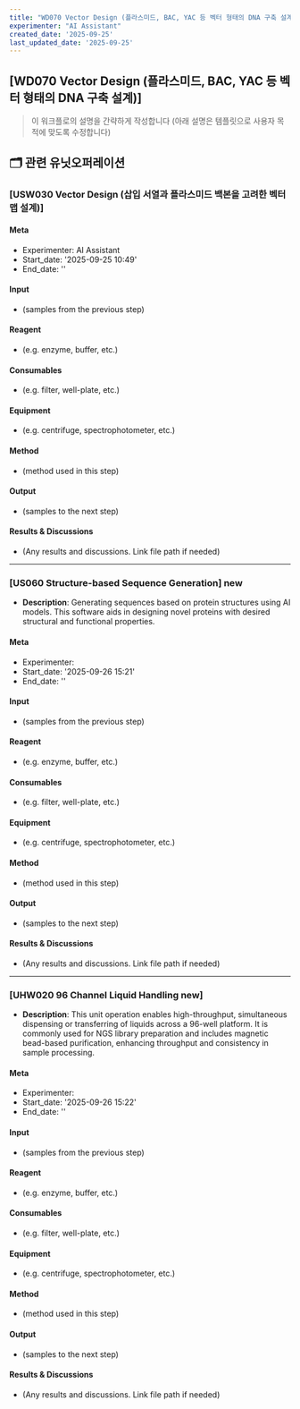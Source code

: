 ```yaml
---
title: "WD070 Vector Design (플라스미드, BAC, YAC 등 벡터 형태의 DNA 구축 설계)"
experimenter: "AI Assistant"
created_date: '2025-09-25'
last_updated_date: '2025-09-25'
---
```


## [WD070 Vector Design (플라스미드, BAC, YAC 등 벡터 형태의 DNA 구축 설계)]
> 이 워크플로의 설명을 간략하게 작성합니다 (아래 설명은 템플릿으로 사용자 목적에 맞도록 수정합니다)

## 🗂️ 관련 유닛오퍼레이션


### [USW030 Vector Design (삽입 서열과 플라스미드 백본을 고려한 벡터 맵 설계)]

#### Meta
- Experimenter: AI Assistant
- Start_date: '2025-09-25 10:49'
- End_date: ''

#### Input
- (samples from the previous step)

#### Reagent
- (e.g. enzyme, buffer, etc.)

#### Consumables
- (e.g. filter, well-plate, etc.)

#### Equipment
- (e.g. centrifuge, spectrophotometer, etc.)

#### Method
- (method used in this step)

#### Output
- (samples to the next step)

#### Results & Discussions
- (Any results and discussions. Link file path if needed)



------------------------------------------------------------------------

### [US060 Structure-based Sequence Generation] new

- **Description**: Generating sequences based on protein structures using AI models. This software aids in designing novel proteins with desired structural and functional properties.

#### Meta
- Experimenter: 
- Start_date: '2025-09-26 15:21'
- End_date: ''

#### Input
- (samples from the previous step) 

#### Reagent
- (e.g. enzyme, buffer, etc.) 

#### Consumables
- (e.g. filter, well-plate, etc.) 

#### Equipment
- (e.g. centrifuge, spectrophotometer, etc.) 

#### Method
- (method used in this step) 

#### Output
- (samples to the next step) 

#### Results & Discussions
- (Any results and discussions. Link file path if needed)

------------------------------------------------------------------------


### [UHW020 96 Channel Liquid Handling new]

- **Description**: This unit operation enables high-throughput, simultaneous dispensing or transferring of liquids across a 96-well platform. It is commonly used for NGS library preparation and includes magnetic bead-based purification, enhancing throughput and consistency in sample processing.

#### Meta
- Experimenter: 
- Start_date: '2025-09-26 15:22'
- End_date: ''

#### Input
- (samples from the previous step)

#### Reagent
- (e.g. enzyme, buffer, etc.)

#### Consumables
- (e.g. filter, well-plate, etc.)

#### Equipment
- (e.g. centrifuge, spectrophotometer, etc.)

#### Method
- (method used in this step)

#### Output
- (samples to the next step)

#### Results & Discussions
- (Any results and discussions. Link file path if needed)


